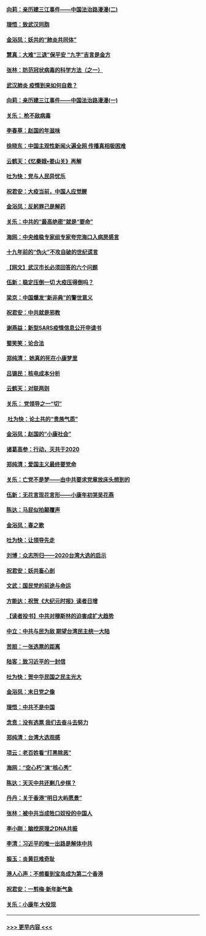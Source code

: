 #### [向莉：亲历建三江事件——中国法治路漫漫(二)](../pages/nsc993/n11829102.md?t=01301922) 
#### [理悟：致武汉同胞](../pages/nsc993/n11831522.md?t=01301922) 
#### [金浴凤：妖共的“肺炎共同体”](../pages/nsc993/n11829448.md?t=01301922) 
#### [慧真：大难“三退”保平安 “九字”吉言是金方](../pages/nsc993/n11829501.md?t=01301922) 
#### [张林：防范冠状病毒的科学方法（之一）](../pages/nsc993/n11828618.md?t=01301922) 
#### [武汉肺炎 疫情到来如何自救？](../pages/nsc993/n11827632.md?t=01301922) 
#### [向莉：亲历建三江事件——中国法治路漫漫(一)](../pages/nsc993/n11827190.md?t=01301922) 
#### [关乐： 枪不敌病毒](../pages/nsc993/n11826746.md?t=01301922) 
#### [李春草：赵国的年滋味](../pages/nsc993/n11826321.md?t=01301922) 
#### [徐晓东：中国主观性新闻火遍全网 传播真相极困难](../pages/nsc993/n11826508.md?t=01301922) 
#### [云鹤天：《忆秦娥▪娄山关》再解](../pages/nsc993/n11824682.md?t=01301922) 
#### [吐为快：党与人民异忧乐](../pages/nsc993/n11824660.md?t=01301922) 
#### [祝君安：大疫当前，中国人应觉醒](../pages/nsc993/n11821946.md?t=01301922) 
#### [金浴凤：反躬罪己是解药](../pages/nsc993/n11820280.md?t=01301922) 
#### [关乐：中共的“最高绝密”就是“要命”](../pages/nsc993/n11816946.md?t=01301922) 
#### [海网：中央维稳专家组专家夸完海口入病房感言](../pages/nsc993/n11815138.md?t=01301922) 
#### [十九年前的“伪火”不攻自破的世纪谎言](../pages/nsc993/n11813238.md?t=01301922) 
#### [【网文】武汉市长必须回答的六个问题](../pages/nsc993/n11813848.md?t=01301922) 
#### [伍新：稳定压倒一切 大疫压得倒吗？](../pages/nsc993/n11812634.md?t=01301922) 
#### [梁京：中国爆发“新非典”的警世意义](../pages/nsc993/n11812554.md?t=01301922) 
#### [祝君安：中共就是邪教](../pages/nsc993/n11812431.md?t=01301922) 
#### [谢燕益：新型SARS疫情信息公开申请书](../pages/nsc993/n11808840.md?t=01301922) 
#### [蜀笑笑：论合法](../pages/nsc993/n11808064.md?t=01301922) 
#### [郑纯清： 她真的死在小康梦里](../pages/nsc993/n11806623.md?t=01301922) 
#### [吕锡民：核电成本分析](../pages/nsc993/n11806284.md?t=01301922) 
#### [云鹤天：对联两则](../pages/nsc993/n11805957.md?t=01301922) 
#### [关乐： 党领导之一“切”](../pages/nsc993/n11804505.md?t=01301922) 
#### [ 吐为快：论土共的“贵族气质”](../pages/nsc993/n11804490.md?t=01301922) 
#### [金浴凤：赵国的“小康社会”](../pages/nsc993/n11804452.md?t=01301922) 
#### [诸葛高参：行动，灭共于2020](../pages/nsc993/n11804120.md?t=01301922) 
#### [郑纯清：爱国主义最终要党命](../pages/nsc993/n11802197.md?t=01301922) 
#### [关乐：亡党不是梦——由中共要求党章放床头想到的](../pages/nsc993/n11802156.md?t=01301922) 
#### [伍新：无花言现花言形——小康年初哭吴花燕](../pages/nsc993/n11800044.md?t=01301922) 
#### [陈达：马屁似拍颠覆声](../pages/nsc993/n11800010.md?t=01301922) 
#### [金浴凤：春之歌](../pages/nsc993/n11797687.md?t=01301922) 
#### [吐为快：让领导先走](../pages/nsc993/n11797512.md?t=01301922) 
#### [刘博：众志所归——2020台湾大选的启示](../pages/nsc993/n11796878.md?t=01301922) 
#### [祝君安：妖共畜心剖](../pages/nsc993/n11794273.md?t=01301922) 
#### [文武：国民党的前途与命运](../pages/nsc993/n11794198.md?t=01301922) 
#### [方能达：祝贺《大纪元时报》读者日增](../pages/nsc993/n11793807.md?t=01301922) 
#### [【读者投书】中共对穆斯林的迫害成扩大趋势](../pages/nsc993/n11791371.md?t=01301922) 
#### [中立：中共与民为敌 期望台湾民主统一大陆](../pages/nsc993/n11790392.md?t=01301922) 
#### [苦胆：一张选票的距离](../pages/nsc993/n11788914.md?t=01301922) 
#### [陆客：致习近平的一封信](../pages/nsc993/n11788867.md?t=01301922) 
#### [吐为快：贺中华民国之民主光大](../pages/nsc993/n11788618.md?t=01301922) 
#### [金浴凤：末日党之像](../pages/nsc993/n11787475.md?t=01301922) 
#### [理悟：中共不是中国](../pages/nsc993/n11787463.md?t=01301922) 
#### [念贲：没有选票  我们去奋斗去努力](../pages/nsc993/n11787398.md?t=01301922) 
#### [郑纯清：台湾大选观感](../pages/nsc993/n11786210.md?t=01301922) 
#### [项云：老百姓看“打黑除恶”](../pages/nsc993/n11785398.md?t=01301922) 
#### [海网：“空心朽”演“核心秀”](../pages/nsc993/n11783874.md?t=01301922) 
#### [陈达：天灭中共还剩几步棋？](../pages/nsc993/n11783719.md?t=01301922) 
#### [丹丹：关于香港“明日大屿愿景”](../pages/nsc993/n11783273.md?t=01301922) 
#### [张林：被中共当成牲口奴役的中国人](../pages/nsc993/n11782397.md?t=01301922) 
#### [李小刚：脑控原理之DNA共振](../pages/nsc993/n11780962.md?t=01301922) 
#### [李清：习近平的唯一出路是解体中共](../pages/nsc993/n11780866.md?t=01301922) 
#### [振玉：炎黄巨难奇耻](../pages/nsc993/n11779632.md?t=01301922) 
#### [港人心声：不想看到宝岛成为第二个香港](../pages/nsc993/n11778817.md?t=01301922) 
#### [祝君安：一剪梅‧新年新气象](../pages/nsc993/n11776340.md?t=01301922) 
#### [关乐：小康年 大役现](../pages/nsc993/n11774213.md?t=01301922) 

----
#### [ >>> 更早内容 <<< ](../indexes/nsc993-earlier.md)
